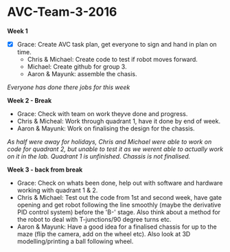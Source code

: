 # AVC-Team-3-2016

**Week 1**
-[x] Grace: Create AVC task plan, get everyone to sign and hand in plan on time.
  * Chris & Michael: Create code to test if robot moves forward.
  * Michael: Create github for group 3.
  * Aaron & Mayunk: assemble the chasis.
  
*Everyone has done there jobs for this week*
  
  

**Week 2 - Break**
 * Grace: Check with team on work theyve done and progress.
 * Chris & Micheal: Work through quadrant 1, have it done by end of week.
 * Aaron & Mayunk: Work on finalising the design for the chassis.
 

*As half were away for holidays, Chris and Michael were able to work on code for quadrant 2, but unable to test it as we werent able to actually work on it in the lab. Quadrant 1 is unfinished.*
*Chassis is not finalised.*

**Week 3 - back from break**
 * Grace: Check on whats been done, help out with software and hardware working with quadrant 1 & 2.
 * Chris & Michael: Test out the code from 1st and second week, have gate opening and get robot following the line smoothly (maybe the derivative PID control system) before the 'B-' stage. Also think about a method for the robot to deal with T-junctions/90 degree turns etc.
 * Aaron & Mayunk: Have a good idea for a finalised chassis for up to the maze (flip the camera, add on the wheel etc). Also look at 3D modelling/printing a ball following wheel.
